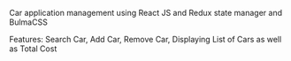 Car application management using React JS and Redux state manager and BulmaCSS 

Features: Search Car, Add Car, Remove Car, Displaying List of Cars as well as Total Cost 
